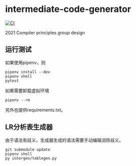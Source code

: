# intermediate-code-generator
[![CI](https://github.com/melonedo/intermediate-code-generator/actions/workflows/app.yaml/badge.svg)](https://github.com/melonedo/intermediate-code-generator/actions/workflows/app.yaml/)

2021 Compiler principles group design

## 运行测试
如果使用pipenv，则
```shell
pipenv install --dev
pipenv shell
pytest
```
如果需要卸载虚拟环境
```shell
pipenv --rm
```

另外也提供requirements.txt。

## LR分析表生成器
由于语法有歧义，生成器生成的语法需要手动编辑消除歧义。
```shell
git submodule update
pipenv shell
py intergen/tablegen.py
```
